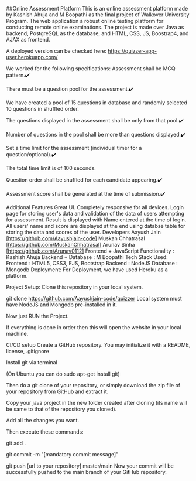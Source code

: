 ##Online Assessment Platform
This is an online assessment platform made by Kashish Ahuja and M Boopathi as the final project of Walkover University Program. The web application a robust online testing platform for conducting remote online examinations. The project is made over Java as backend, PostgreSQL as the database, and HTML, CSS, JS, Boostrap4, and AJAX as frontend.

A deployed version can be checked here: https://quizzer-app-user.herokuapp.com/

We worked for the following specifications:
Assessment shall be MCQ pattern.✔️

There must be a question pool for the assessment.✔️

We have created a pool of 15 questions in database and randomly selected 10 questions in shuffled order.

The questions displayed in the assessment shall be only from that pool.✔️

Number of questions in the pool shall be more than questions displayed.✔️

Set a time limit for the assessment (individual timer for a question/optional).✔️

The total time limit is of 100 seconds.

Question order shall be shuffled for each candidate appearing.✔️

Assessment score shall be generated at the time of submission.✔️

Additional Features
Great UI.
Completely responsive for all devices.
Login page for storing user's data and validation of the data of users attempting for assessment.
Result is displayed with Name entered at the time of login.
All users' name and score are displayed at the end using databse table for storing the data and scores of the user.
Developers
Aayush Jain [https://github.com/Aayushjain-code]
Muskan Chhatrasal [https://github.com/MuskanChhatrasal]
Arunav Sinha [https://github.com/Arunav0112]
Frontend + JavaScript Functionality : Kashish Ahuja
Backend + Database : M Boopathi
Tech Stack Used:
Frontend : HTML5, CSS3, EJS, Bootstrap
Backend : NodeJS
Database : Mongodb
Deployment:
For Deployment, we have used Heroku as a platform.

Project Setup:
Clone this repository in your local system.

git clone https://github.com/Aayushjain-code/quizzer
Local system must have NodeJS and Mongodb pre-installed in it.

Now just RUN the Project.

If everything is done in order then this will open the website in your local machine.

CI/CD setup
Create a GitHub repository. You may initialize it with a README, license, .gitignore

Install git via terminal

(On Ubuntu you can do sudo apt-get install git)

Then do a git clone of your repository, or simply download the zip file of your repository from GitHub and extract it.

Copy your java project in the new folder created after cloning (its name will be same to that of the repository you cloned).

Add all the changes you want.

Then execute these commands:

git add . 

git commit -m "[mandatory commit message]" 

git push [url to your repository] master/main 
Now your commit will be successfully pushed to the main branch of your GitHub repository.



